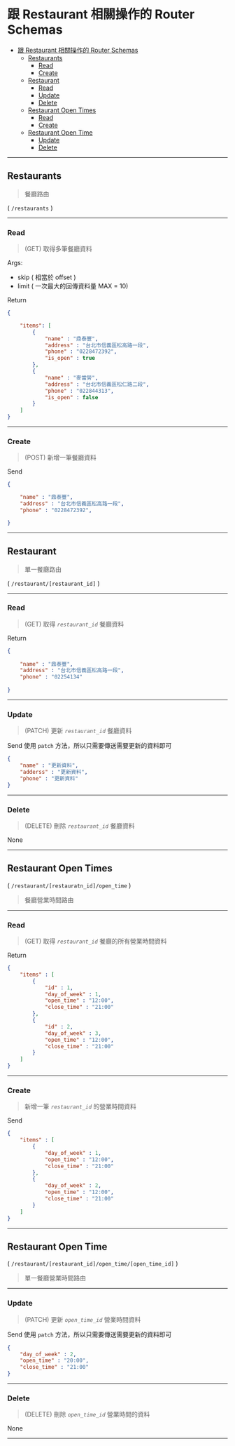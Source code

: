 # 跟 Restaurant 相關操作的 Router Schemas

- [跟 Restaurant 相關操作的 Router Schemas](#跟-restaurant-相關操作的-router-schemas)
  - [Restaurants](#restaurants)
    - [Read](#read)
    - [Create](#create)
  - [Restaurant](#restaurant)
    - [Read](#read-1)
    - [Update](#update)
    - [Delete](#delete)
  - [Restaurant Open Times](#restaurant-open-times)
    - [Read](#read-2)
    - [Create](#create-1)
  - [Restaurant Open Time](#restaurant-open-time)
    - [Update](#update-1)
    - [Delete](#delete-1)


---
## Restaurants 

> 餐廳路由

( `/restaurants` )

---

### Read

> (GET) 取得多筆餐廳資料

Args:
* skip ( 相當於 offset )
* limit ( 一次最大的回傳資料量 MAX = 10)

Return
```json
{

    "items": [
        {
            "name" : "鼎泰豐",
            "address" : "台北市信義區松高路一段",
            "phone" : "0228472392",
            "is_open" : true
        },
        {
            "name" : "麥當勞",
            "address" : "台北市信義區松仁路二段",
            "phone" : "022844313",
            "is_open" : false
        }
    ]
}
```

---

### Create

> (POST) 新增一筆餐廳資料

Send
```json
{

    "name" : "鼎泰豐",
    "address" : "台北市信義區松高路一段",
    "phone" : "0228472392",

}
```

---

## Restaurant 
> 單一餐廳路由
> 
( `/restaurant/[restaurant_id]` )

---

### Read

> (GET) 取得 *`restaurant_id`* 餐廳資料

Return
```json
{
    
    "name" : "鼎泰豐",
    "address" : "台北市信義區松高路一段",
    "phone" : "02254134"
    
}
```

---

### Update

> (PATCH) 更新 *`restaurant_id`* 餐廳資料

Send
使用 `patch` 方法，所以只需要傳送需要更新的資料即可
```json
{
    "name" : "更新資料",
    "adderss" : "更新資料",
    "phone" : "更新資料"
}
```

---

### Delete

> (DELETE) 刪除 *`restaurant_id`* 餐廳資料

None

---
## Restaurant Open Times 
( `/restaurant/[restauratn_id]/open_time` )
> 餐廳營業時間路由

---

### Read

> (GET) 取得 *`restaurant_id`* 餐廳的所有營業時間資料

Return
```json
{
    "items" : [
        {
            "id" : 1,
            "day_of_week" : 1,
            "open_time" : "12:00",
            "close_time" : "21:00"
        },
        {
            "id" : 2,
            "day_of_week" : 3,
            "open_time" : "12:00",
            "close_time" : "21:00"
        }
    ]
}
```

---

### Create

> 新增一筆 *`restaurant_id`* 的營業時間資料

Send
```json
{
    "items" : [
        {
            "day_of_week" : 1,
            "open_time" : "12:00",
            "close_time" : "21:00"
        },
        {
            "day_of_week" : 2,
            "open_time" : "12:00",
            "close_time" : "21:00"
        }
    ]
}
```

---
## Restaurant Open Time 
( `/restaurant/[restaurant_id]/open_time/[open_time_id]` )
> 單一餐廳營業時間路由

---

### Update

> (PATCH) 更新 *`open_time_id`* 營業時間資料

Send
使用 `patch` 方法，所以只需要傳送需要更新的資料即可
```json
{
    "day_of_week" : 2,
    "open_time" : "20:00",
    "close_time" : "21:00"
}
```

---

### Delete

> (DELETE) 刪除 *`open_time_id`* 營業時間的資料

None

---